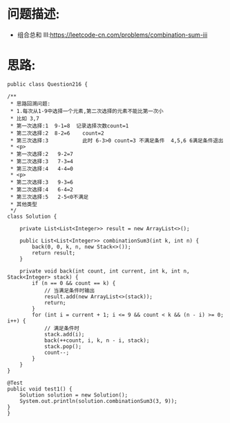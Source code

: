     
# 问题描述:
   - 组合总和 III:https://leetcode-cn.com/problems/combination-sum-iii
    
# 思路:    
    public class Question216 {

    /**
     * 思路回溯问题:
     * 1.每次从1-9中选择一个元素,第二次选择的元素不能比第一次小
     * 比如 3,7
     * 第一次选择:1  9-1=8  记录选择次数count=1
     * 第二次选择:2  8-2=6    count=2
     * 第三次选择:3           此时 6-3>0 count=3 不满足条件  4,5,6 6满足条件退出
     * <p>
     * 第一次选择:2   9-2=7
     * 第二次选择:3   7-3=4
     * 第三次选择:4   4-4=0
     * <p>
     * 第二次选择:3   9-3=6
     * 第二次选择:4   6-4=2
     * 第三次选择:5   2-5<0不满足
     * 其他类型
     */
    class Solution {

        private List<List<Integer>> result = new ArrayList<>();

        public List<List<Integer>> combinationSum3(int k, int n) {
            back(0, 0, k, n, new Stack<>());
            return result;
        }

        private void back(int count, int current, int k, int n, Stack<Integer> stack) {
            if (n == 0 && count == k) {
                // 当满足条件时输出
                result.add(new ArrayList<>(stack));
                return;
            }
            for (int i = current + 1; i <= 9 && count < k && (n - i) >= 0; i++) {
                // 满足条件时
                stack.add(i);
                back(++count, i, k, n - i, stack);
                stack.pop();
                count--;
            }
        }
    }

    @Test
    public void test1() {
        Solution solution = new Solution();
        System.out.println(solution.combinationSum3(3, 9));
    }
    }
